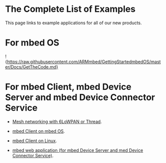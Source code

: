 # The Complete List of Examples

This page links to example applications for all of our new products.

# For mbed OS

!{https://raw.githubusercontent.com/ARMmbed/GettingStartedmbedOS/master/Docs/GetTheCode.md}

# For mbed Client, mbed Device Server and mbed Device Connector Service

* [Mesh networking with 6LoWPAN or Thread](https://github.com/ARMmbed/mbed-client-example-6lowpan).

* [mbed Client on mbed OS](https://github.com/ARMmbed/mbed-client-examples).

* [mbed Client on Linux](https://github.com/ARMmbed/mbed-client-linux-example).

* [mbed web application (for mbed Device Server and med Device Connector Service)](https://github.com/ARMmbed/mbed-webapp-example).
